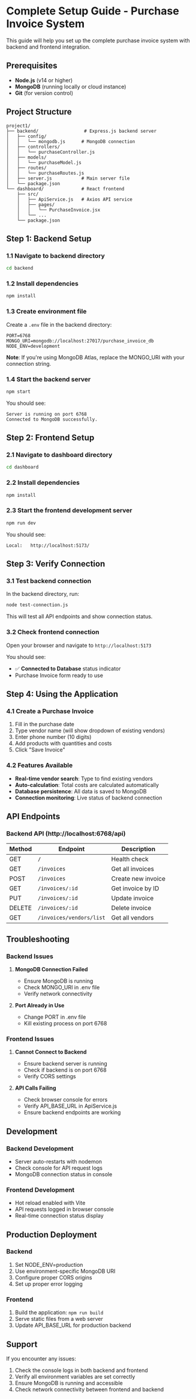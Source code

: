 # Complete Setup Guide - Purchase Invoice System

This guide will help you set up the complete purchase invoice system with backend and frontend integration.

## Prerequisites

- **Node.js** (v14 or higher)
- **MongoDB** (running locally or cloud instance)
- **Git** (for version control)

## Project Structure

```
project1/
├── backend/                 # Express.js backend server
│   ├── config/
│   │   └── mongodb.js      # MongoDB connection
│   ├── controllers/
│   │   └── purchaseController.js
│   ├── models/
│   │   └── purchaseModel.js
│   ├── routes/
│   │   └── purchaseRoutes.js
│   ├── server.js           # Main server file
│   └── package.json
└── dashboard/              # React frontend
    ├── src/
    │   ├── ApiService.js   # Axios API service
    │   ├── pages/
    │   │   └── PurchaseInvoice.jsx
    │   └── ...
    └── package.json
```

## Step 1: Backend Setup

### 1.1 Navigate to backend directory
```bash
cd backend
```

### 1.2 Install dependencies
```bash
npm install
```

### 1.3 Create environment file
Create a `.env` file in the backend directory:
```env
PORT=6768
MONGO_URI=mongodb://localhost:27017/purchase_invoice_db
NODE_ENV=development
```

**Note**: If you're using MongoDB Atlas, replace the MONGO_URI with your connection string.

### 1.4 Start the backend server
```bash
npm start
```

You should see:
```
Server is running on port 6768
Connected to MongoDB successfully.
```

## Step 2: Frontend Setup

### 2.1 Navigate to dashboard directory
```bash
cd dashboard
```

### 2.2 Install dependencies
```bash
npm install
```

### 2.3 Start the frontend development server
```bash
npm run dev
```

You should see:
```
Local:   http://localhost:5173/
```

## Step 3: Verify Connection

### 3.1 Test backend connection
In the backend directory, run:
```bash
node test-connection.js
```

This will test all API endpoints and show connection status.

### 3.2 Check frontend connection
Open your browser and navigate to `http://localhost:5173`

You should see:
- ✅ **Connected to Database** status indicator
- Purchase Invoice form ready to use

## Step 4: Using the Application

### 4.1 Create a Purchase Invoice
1. Fill in the purchase date
2. Type vendor name (will show dropdown of existing vendors)
3. Enter phone number (10 digits)
4. Add products with quantities and costs
5. Click "Save Invoice"

### 4.2 Features Available
- **Real-time vendor search**: Type to find existing vendors
- **Auto-calculation**: Total costs are calculated automatically
- **Database persistence**: All data is saved to MongoDB
- **Connection monitoring**: Live status of backend connection

## API Endpoints

### Backend API (http://localhost:6768/api)

| Method | Endpoint | Description |
|--------|----------|-------------|
| GET | `/` | Health check |
| GET | `/invoices` | Get all invoices |
| POST | `/invoices` | Create new invoice |
| GET | `/invoices/:id` | Get invoice by ID |
| PUT | `/invoices/:id` | Update invoice |
| DELETE | `/invoices/:id` | Delete invoice |
| GET | `/invoices/vendors/list` | Get all vendors |

## Troubleshooting

### Backend Issues
1. **MongoDB Connection Failed**
   - Ensure MongoDB is running
   - Check MONGO_URI in .env file
   - Verify network connectivity

2. **Port Already in Use**
   - Change PORT in .env file
   - Kill existing process on port 6768

### Frontend Issues
1. **Cannot Connect to Backend**
   - Ensure backend server is running
   - Check if backend is on port 6768
   - Verify CORS settings

2. **API Calls Failing**
   - Check browser console for errors
   - Verify API_BASE_URL in ApiService.js
   - Ensure backend endpoints are working

## Development

### Backend Development
- Server auto-restarts with nodemon
- Check console for API request logs
- MongoDB connection status in console

### Frontend Development
- Hot reload enabled with Vite
- API requests logged in browser console
- Real-time connection status display

## Production Deployment

### Backend
1. Set NODE_ENV=production
2. Use environment-specific MongoDB URI
3. Configure proper CORS origins
4. Set up proper error logging

### Frontend
1. Build the application: `npm run build`
2. Serve static files from a web server
3. Update API_BASE_URL for production backend

## Support

If you encounter any issues:
1. Check the console logs in both backend and frontend
2. Verify all environment variables are set correctly
3. Ensure MongoDB is running and accessible
4. Check network connectivity between frontend and backend

